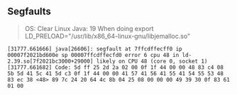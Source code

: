 ## Segfaults 
> OS: Clear Linux
> Java: 19
> When doing export LD_PRELOAD="/usr/lib/x86_64-linux-gnu/libjemalloc.so"
```
[31777.661666] java[26606]: segfault at 7ffcdffecff0 ip 00007f2021bd600e sp 00007ffcdffecfd0 error 6 cpu 48 in ld-2.39.so[7f2021bc3000+29000] likely on CPU 48 (core 0, socket 1)
[31777.661682] Code: 5d ff 25 2d 2a 02 00 0f 1f 44 00 00 48 83 c4 08 5b 5d 41 5c 41 5d c3 0f 1f 44 00 00 41 57 41 56 41 55 41 54 55 53 48 83 ec 38 <48> 89 7c 24 20 64 4c 8b 04 25 08 00 00 00 49 39 30 0f 83 61 01 00
```
